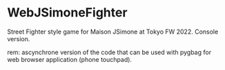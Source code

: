 # WebJSimoneFighter

Street Fighter style game for Maison JSimone at Tokyo FW 2022.
Console version. 

rem: ascynchrone version of the code that can be used with pygbag for web browser application (phone touchpad).
